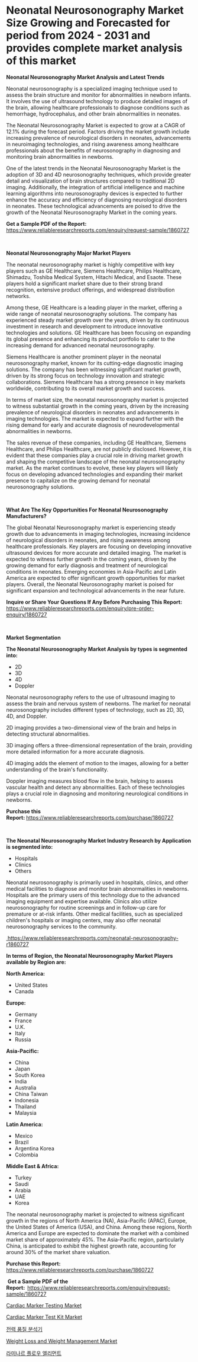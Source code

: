 <p><h1>Neonatal Neurosonography Market Size Growing and Forecasted for period from 2024 - 2031 and provides complete market analysis of this market</h1></p><p><strong>Neonatal Neurosonography Market Analysis and Latest Trends</strong></p>
<p><p>Neonatal neurosonography is a specialized imaging technique used to assess the brain structure and monitor for abnormalities in newborn infants. It involves the use of ultrasound technology to produce detailed images of the brain, allowing healthcare professionals to diagnose conditions such as hemorrhage, hydrocephalus, and other brain abnormalities in neonates.</p><p>The Neonatal Neurosonography Market is expected to grow at a CAGR of 12.1% during the forecast period. Factors driving the market growth include increasing prevalence of neurological disorders in neonates, advancements in neuroimaging technologies, and rising awareness among healthcare professionals about the benefits of neurosonography in diagnosing and monitoring brain abnormalities in newborns.</p><p>One of the latest trends in the Neonatal Neurosonography Market is the adoption of 3D and 4D neurosonography techniques, which provide greater detail and visualization of brain structures compared to traditional 2D imaging. Additionally, the integration of artificial intelligence and machine learning algorithms into neurosonography devices is expected to further enhance the accuracy and efficiency of diagnosing neurological disorders in neonates. These technological advancements are poised to drive the growth of the Neonatal Neurosonography Market in the coming years.</p></p>
<p><strong>Get a Sample PDF of the Report:&nbsp;</strong> <a href="https://www.reliableresearchreports.com/enquiry/request-sample/1860727">https://www.reliableresearchreports.com/enquiry/request-sample/1860727</a></p>
<p>&nbsp;</p>
<p><strong>Neonatal Neurosonography Major Market Players</strong></p>
<p><p>The neonatal neurosonography market is highly competitive with key players such as GE Healthcare, Siemens Healthcare, Philips Healthcare, Shimadzu, Toshiba Medical System, Hitachi Medical, and Esaote. These players hold a significant market share due to their strong brand recognition, extensive product offerings, and widespread distribution networks.</p><p>Among these, GE Healthcare is a leading player in the market, offering a wide range of neonatal neurosonography solutions. The company has experienced steady market growth over the years, driven by its continuous investment in research and development to introduce innovative technologies and solutions. GE Healthcare has been focusing on expanding its global presence and enhancing its product portfolio to cater to the increasing demand for advanced neonatal neurosonography.</p><p>Siemens Healthcare is another prominent player in the neonatal neurosonography market, known for its cutting-edge diagnostic imaging solutions. The company has been witnessing significant market growth, driven by its strong focus on technology innovation and strategic collaborations. Siemens Healthcare has a strong presence in key markets worldwide, contributing to its overall market growth and success.</p><p>In terms of market size, the neonatal neurosonography market is projected to witness substantial growth in the coming years, driven by the increasing prevalence of neurological disorders in neonates and advancements in imaging technologies. The market is expected to expand further with the rising demand for early and accurate diagnosis of neurodevelopmental abnormalities in newborns.</p><p>The sales revenue of these companies, including GE Healthcare, Siemens Healthcare, and Philips Healthcare, are not publicly disclosed. However, it is evident that these companies play a crucial role in driving market growth and shaping the competitive landscape of the neonatal neurosonography market. As the market continues to evolve, these key players will likely focus on developing advanced technologies and expanding their market presence to capitalize on the growing demand for neonatal neurosonography solutions.</p></p>
<p>&nbsp;</p>
<p><strong>What Are The Key Opportunities For Neonatal Neurosonography Manufacturers?</strong></p>
<p><p>The global Neonatal Neurosonography market is experiencing steady growth due to advancements in imaging technologies, increasing incidence of neurological disorders in neonates, and rising awareness among healthcare professionals. Key players are focusing on developing innovative ultrasound devices for more accurate and detailed imaging. The market is expected to witness further growth in the coming years, driven by the growing demand for early diagnosis and treatment of neurological conditions in neonates. Emerging economies in Asia-Pacific and Latin America are expected to offer significant growth opportunities for market players. Overall, the Neonatal Neurosonography market is poised for significant expansion and technological advancements in the near future.</p></p>
<p><strong>Inquire or Share Your Questions If Any Before Purchasing This Report:</strong> <a href="https://www.reliableresearchreports.com/enquiry/pre-order-enquiry/1860727">https://www.reliableresearchreports.com/enquiry/pre-order-enquiry/1860727</a></p>
<p>&nbsp;</p>
<p><strong>Market Segmentation</strong></p>
<p><strong>The Neonatal Neurosonography Market Analysis by types is segmented into:</strong></p>
<p><ul><li>2D</li><li>3D</li><li>4D</li><li>Doppler</li></ul></p>
<p><p>Neonatal neurosonography refers to the use of ultrasound imaging to assess the brain and nervous system of newborns. The market for neonatal neurosonography includes different types of technology, such as 2D, 3D, 4D, and Doppler. </p><p>2D imaging provides a two-dimensional view of the brain and helps in detecting structural abnormalities. </p><p>3D imaging offers a three-dimensional representation of the brain, providing more detailed information for a more accurate diagnosis. </p><p>4D imaging adds the element of motion to the images, allowing for a better understanding of the brain's functionality. </p><p>Doppler imaging measures blood flow in the brain, helping to assess vascular health and detect any abnormalities. Each of these technologies plays a crucial role in diagnosing and monitoring neurological conditions in newborns.</p></p>
<p><strong>Purchase this Report:&nbsp;</strong><a href="https://www.reliableresearchreports.com/purchase/1860727">https://www.reliableresearchreports.com/purchase/1860727</a></p>
<p>&nbsp;</p>
<p><strong>The Neonatal Neurosonography Market Industry Research by Application is segmented into:</strong></p>
<p><ul><li>Hospitals</li><li>Clinics</li><li>Others</li></ul></p>
<p><p>Neonatal neurosonography is primarily used in hospitals, clinics, and other medical facilities to diagnose and monitor brain abnormalities in newborns. Hospitals are the primary users of this technology due to the advanced imaging equipment and expertise available. Clinics also utilize neurosonography for routine screenings and in follow-up care for premature or at-risk infants. Other medical facilities, such as specialized children's hospitals or imaging centers, may also offer neonatal neurosonography services to the community.</p></p>
<p><a href="https://www.reliableresearchreports.com/neonatal-neurosonography-r1860727">&nbsp;https://www.reliableresearchreports.com/neonatal-neurosonography-r1860727</a></p>
<p><strong>In terms of Region, the Neonatal Neurosonography Market Players available by Region are:</strong></p>
<p>
    <p> <strong> North America: </strong>
        <ul>
            <li>United States</li>
            <li>Canada</li>
        </ul>
        </p> 
    <p> <strong> Europe: </strong>
        <ul>
            <li>Germany</li>
            <li>France</li>
            <li>U.K.</li>
            <li>Italy</li>
            <li>Russia</li>
        </ul>
        </p> 
    <p> <strong> Asia-Pacific: </strong>
        <ul>
            <li>China</li>
            <li>Japan</li>
            <li>South Korea</li>
            <li>India</li>
            <li>Australia</li>
            <li>China Taiwan</li>
            <li>Indonesia</li>
            <li>Thailand</li>
            <li>Malaysia</li>
        </ul>
        </p> 
    <p> <strong> Latin America: </strong>
        <ul>
            <li>Mexico</li>
            <li>Brazil</li>
            <li>Argentina Korea</li>
            <li>Colombia</li>
        </ul>
        </p> 
    <p> <strong> Middle East & Africa: </strong>
        <ul>
            <li>Turkey</li>
            <li>Saudi</li>
            <li>Arabia</li>
            <li>UAE</li>
            <li>Korea</li>
        </ul>
    </p>
    </p>
<p><p>The neonatal neurosonography market is projected to witness significant growth in the regions of North America (NA), Asia-Pacific (APAC), Europe, the United States of America (USA), and China. Among these regions, North America and Europe are expected to dominate the market with a combined market share of approximately 45%. The Asia-Pacific region, particularly China, is anticipated to exhibit the highest growth rate, accounting for around 30% of the market share valuation.</p></p>
<p><strong>Purchase this Report: </strong><a href="https://www.reliableresearchreports.com/purchase/1860727">https://www.reliableresearchreports.com/purchase/1860727</a></p>
<p>&nbsp;<strong>Get a Sample PDF of the Report:&nbsp;&nbsp;</strong><a href="https://www.reliableresearchreports.com/enquiry/request-sample/1860727">https://www.reliableresearchreports.com/enquiry/request-sample/1860727</a></p>
<p><strong></strong></p>
<p><p><a href="https://github.com/elizabethdagraca/Market-Research-Report-List-4/blob/main/cardiac-marker-testing-market.md">Cardiac Marker Testing Market</a></p><p><a href="https://issuu.com/reportprime-2/docs/cardiac-marker-test-kit-market-size-2030.pptx">Cardiac Marker Test Kit Market</a></p><p><a href="https://github.com/kimvicki3212024/Market-Research-Report-List-2/blob/main/742053073580.md">전력 품질 분석기</a></p><p><a href="https://github.com/mbisetmhermsr/Market-Research-Report-List-3/blob/main/weight-loss-and-weight-management-market.md">Weight Loss and Weight Management Market</a></p><p><a href="https://github.com/khairinauzunul/Market-Research-Report-List-2/blob/main/476997973579.md">라미나르 플로우 엘리먼트</a></p></p>